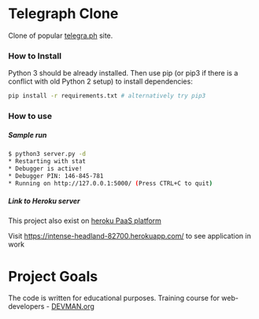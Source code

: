 # Telegraph Clone

Clone of popular [telegra.ph](http://telegra.ph/) site.

### How to Install

Python 3 should be already installed. Then use pip (or pip3 if there is a conflict with old Python 2 setup) to install dependencies:

```bash
pip install -r requirements.txt # alternatively try pip3
```

### How to use
##### Sample run
```bash
$ python3 server.py -d
* Restarting with stat
* Debugger is active!
* Debugger PIN: 146-845-781
* Running on http://127.0.0.1:5000/ (Press CTRL+C to quit)
```
##### Link to Heroku server
This project also exist on [heroku PaaS platform](https://www.heroku.com/)

Visit https://intense-headland-82700.herokuapp.com/ to see application in work


# Project Goals

The code is written for educational purposes. Training course for web-developers - [DEVMAN.org](https://devman.org)

